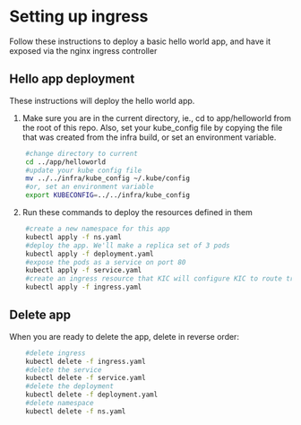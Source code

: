 # Setting up ingress
Follow these instructions to deploy a basic hello world app, and have it exposed via the nginx ingress controller

## Hello app deployment
These instructions will deploy the hello world app.

1. Make sure you are in the current directory, ie., cd to app/helloworld from the root of this repo. Also, set your kube_config file by copying the file that was created from the infra build, or set an environment variable.

````bash
    #change directory to current
    cd ../app/helloworld
    #update your kube config file
    mv ../../infra/kube_config ~/.kube/config
    #or, set an environment variable
    export KUBECONFIG=../../infra/kube_config
````

2. Run these commands to deploy the resources defined in them

````bash
    #create a new namespace for this app
    kubectl apply -f ns.yaml
    #deploy the app. We'll make a replica set of 3 pods
    kubectl apply -f deployment.yaml
    #expose the pods as a service on port 80
    kubectl apply -f service.yaml
    #create an ingress resource that KIC will configure KIC to route traffic to these pods
    kubectl apply -f ingress.yaml
````

## Delete app 
When you are ready to delete the app, delete in reverse order:
````bash
    #delete ingress 
    kubectl delete -f ingress.yaml
    #delete the service
    kubectl delete -f service.yaml
    #delete the deployment
    kubectl delete -f deployment.yaml
    #delete namespace
    kubectl delete -f ns.yaml
````